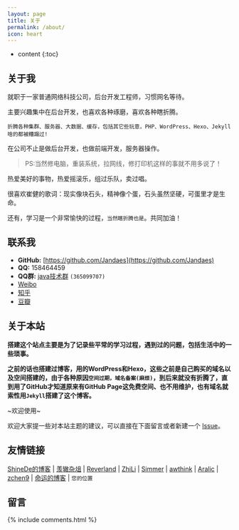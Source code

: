 ```yaml
---
layout: page
title: 关于
permalink: /about/
icon: heart
---
```


* content
{:toc}

## 关于我

就职于一家普通网络科技公司，后台开发工程师，习惯网名等待。

主要兴趣集中在后台开发，也喜欢各种琢磨，喜欢各种瞎折腾。

`折腾各种集群、服务器、大数据、缓存，包括其它些玩意，PHP、WordPress、Hexo、Jekyll啥的都被糟蹋过!`

在公司不止是做后台开发，也做前端开发，服务器操作。

> PS:当然修电脑，重装系统，拉网线，修打印机这样的事就不用多说了！

热爱美好的事物，热爱摇滚乐，组过乐队，卖过唱。

很喜欢崔健的歌词：现实像块石头，精神像个蛋，石头虽然坚硬，可蛋里才是生命。

还有，学习是一个非常愉快的过程，`当然瞎折腾也是`。共同加油！


## 联系我

* **GitHub:**   [https://github.com/Jandaes](https://github.com/Jandaes)
* **QQ:**  158464459
* **QQ群:**  [java技术群](http://jq.qq.com/?_wv=1027&k=40Isttj) `(365099707)`
* [Weibo](http://weibo.com/2978755757)
* [知乎](https://www.zhihu.com/people/deng-dai-shi-hou)
* [豆瓣](https://www.douban.com/people/150508733/)


## 关于本站
   **搭建这个站点主要是为了记录些平常的学习过程，遇到过的问题，包括生活中的一些琐事。**

**之前的话也搭建过博客，用的WordPress和Hexo，这些之前是自己购买的域名以及空间搭建的，由于各种原因`空间过期，域名备案(麻烦)`，到后来就没有折腾了，直到用了GitHub才知道原来有GitHub Page这免费空间、也不用维护，也有域名就索性用`Jekyll`搭建了这个博客。**



~欢迎使用~

欢迎大家提一些对本站主题的建议，可以直接在下面留言或者新建一个 [Issue](https://github.com/Jandaes/Jandaes.github.io/issues)。




## 友情链接
[ShineDe的博客](https://shinede.github.io/) \| [羡辙杂俎](http://zhangwenli.com/blog) \|  [Reverland](http://reverland.org/) \| [ZhiLi](http://lizhipower.github.io/) \| [Simmer](http://simmer-jun.github.io/) \| [awthink](http://awthink.net/) \| [Aralic](http://aralic.github.io/) \| [zchen9](http://www.chen9.info/) \| [命运的博客](http://457375608.github.io) \|  `您的位置`

## 留言

{% include comments.html %}

